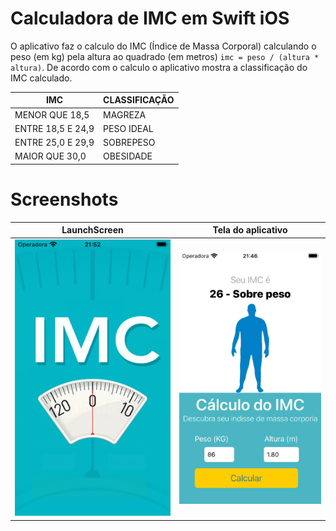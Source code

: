 # Calculadora de IMC em Swift iOS

O aplicativo faz o calculo do IMC (Índice de Massa Corporal) calculando o peso (em kg) pela altura ao quadrado (em metros) 
`imc = peso / (altura * altura)`. De acordo com o calculo o aplicativo mostra a classificação do IMC calculado.

 IMC | CLASSIFICAÇÃO |
 ------------|---------------|
 MENOR QUE 18,5 | MAGREZA |
 ENTRE 18,5 E 24,9 | PESO IDEAL |
 ENTRE 25,0 E 29,9 | SOBREPESO |
 MAIOR QUE 30,0 | OBESIDADE |

# Screenshots
 
  LaunchScreen | Tela do aplicativo |
 ------------|---------------|
 ![](https://github.com/cristovaolima/calculadora-imc/blob/main/IMC/Assets.xcassets/Screen-1.imageset/Screen-1.png?raw=true) | ![](https://github.com/cristovaolima/calculadora-imc/blob/main/IMC/Assets.xcassets/Screen-2.imageset/Screen-2.png?raw=true) |
